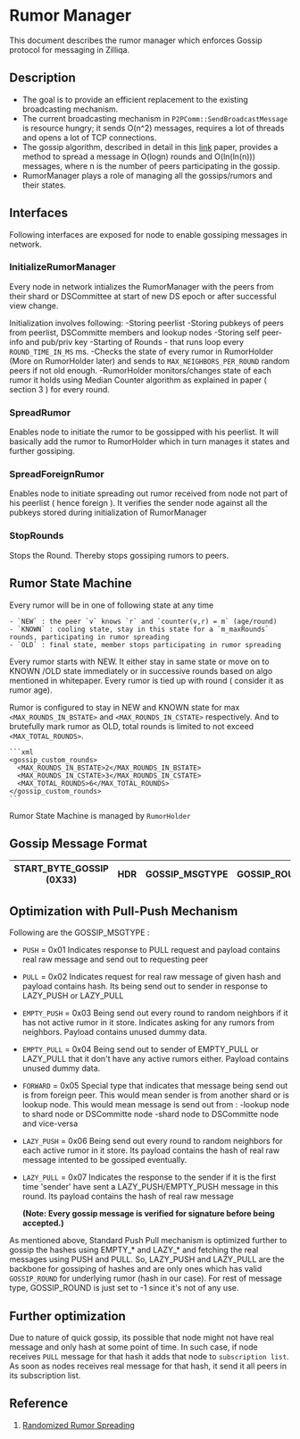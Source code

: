 # Rumor Manager

This document describes the rumor manager which enforces Gossip protocol for messaging in Zilliqa.

## Description

- The goal is to provide an efficient replacement to the existing broadcasting mechanism.
- The current broadcasting mechanism in `P2PComm::SendBroadcastMessage` is resource hungry; it sends O(n^2) messages, requires a lot of threads and opens a lot of TCP connections.
- The gossip algorithm, described in detail in this [link](https://zoo.cs.yale.edu/classes/cs426/2013/bib/karp00randomized.pdf) paper, provides a method to spread a message in O(logn) rounds and O(ln(ln(n))) messages,
where n is the number of peers participating in the gossip.
- RumorManager plays a role of managing all the gossips/rumors and their states.

## Interfaces

Following interfaces are exposed for node to enable gossiping messages in network.

### InitializeRumorManager

Every node in network intializes the RumorManager with the peers from their shard or DSCommittee at start of new DS epoch or after successful view change.

Initialization involves following:
 -Storing peerlist
 -Storing pubkeys of peers from peerlist, DSCommitte members and lookup nodes
 -Storing self peer-info and pub/priv key
 -Starting of Rounds - that runs loop every `ROUND_TIME_IN_MS` ms.
    -Checks the state of every rumor in RumorHolder (More on RumorHolder later) and sends to `MAX_NEIGHBORS_PER_ROUND` random peers if not old enough.
    -RumorHolder monitors/changes state of each rumor it holds using Median Counter algorithm as explained in paper ( section 3 ) for every round.

### SpreadRumor

Enables node to initiate the rumor to be gossipped with his peerlist. It will basically add the rumor to RumorHolder which in turn manages it states and further gossiping.

### SpreadForeignRumor

Enables node to initiate spreading out rumor received from node not part of his peerlist ( hence foreign ).
It verifies the sender node against all the pubkeys stored during initialization of RumorManager

### StopRounds

Stops the Round. Thereby stops gossiping rumors to peers.
  
## Rumor State Machine

   Every rumor will be in one of following state at any time

    - `NEW` : the peer `v` knows `r` and `counter(v,r) = m` (age/round)
    - `KNOWN` : cooling state, stay in this state for a `m_maxRounds` rounds, participating in rumor spreading
    - `OLD` : final state, member stops participating in rumor spreading

Every rumor starts with NEW. It either stay in same state or move on to KNOWN /OLD state immediately or in successive rounds based on algo mentioned in whitepaper. Every rumor is tied up with round ( consider it as rumor age).

Rumor is configured to stay in NEW and KNOWN state for max `<MAX_ROUNDS_IN_BSTATE>` and `<MAX_ROUNDS_IN_CSTATE>` respectively.
And to brutefully mark rumor as OLD, total rounds is limited to not exceed `<MAX_TOTAL_ROUNDS>`.

    ```xml
    <gossip_custom_rounds>
      <MAX_ROUNDS_IN_BSTATE>2</MAX_ROUNDS_IN_BSTATE>
      <MAX_ROUNDS_IN_CSTATE>3</MAX_ROUNDS_IN_CSTATE>
      <MAX_TOTAL_ROUNDS>6</MAX_TOTAL_ROUNDS>
    </gossip_custom_rounds>
    ```

Rumor State Machine is managed by `RumorHolder`

## Gossip Message Format

| START_BYTE_GOSSIP (0X33) | HDR | GOSSIP_MSGTYPE | GOSSIP_ROUND | GOSSIP_SNDR_PORT | PUB_KEY_SIZE | SIGNATURE | Payload Message |
|--------------------------|-----|----------------|--------------|------------------|--------------|-----------|-----------------|

## Optimization with Pull-Push Mechanism

Following are the GOSSIP_MSGTYPE :

- `PUSH` = 0x01
   Indicates response to PULL request and payload contains real raw message and send out to requesting peer

- `PULL` = 0x02
   Indicates request for real raw message of given hash and payload contains hash. Its being send out to sender in response to LAZY_PUSH or LAZY_PULL

- `EMPTY_PUSH` = 0x03
   Being send out every round to random neighbors if it has not active rumor in it store. Indicates asking for any rumors from neighbors. Payload contains unused dummy data.

- `EMPTY_PULL` = 0x04
   Being send out to sender of EMPTY_PULL or LAZY_PULL that it don't have any active rumors either. Payload contains unused dummy data.

- `FORWARD` = 0x05
   Special type that indicates that message being send out is from foreign peer. This would mean sender is from another shard or is lookup node.
   This would mean message is send out from :
    -lookup node to shard node or DSCommitte node
    -shard node to DSCommitte node and vice-versa

- `LAZY_PUSH` = 0x06
   Being send out every round to random neighbors for each active rumor in it store. Its payload contains the hash of real raw message intented to be gossiped eventually.

- `LAZY_PULL` = 0x07
   Indicates the response to the sender if it is the first time 'sender' have sent a LAZY_PUSH/EMPTY_PUSH message in this round. Its payload contains the hash of real raw message

  **(Note: Every gossip message is verified for signature before being accepted.)**

As mentioned above, Standard Push Pull mechanism is optimized further to gossip the hashes using EMPTY_* and LAZY_* and fetching the real messages using PUSH and PULL.
So, LAZY_PUSH and LAZY_PULL are the backbone for gossiping of hashes and are only ones which has valid `GOSSIP_ROUND` for underlying rumor (hash in our case).
For rest of message type, GOSSIP_ROUND is just set to -1 since it's not of any use.

## Further optimization

Due to nature of quick gossip, its possible that node might not have real message and only hash at some point of time. In such case, if node receives `PULL` message for that hash it adds that node to `subscription list`. As soon as nodes receives real message for that hash, it send it all peers in its subscription list.

## Reference

1. [Randomized Rumor Spreading](https://zoo.cs.yale.edu/classes/cs426/2013/bib/karp00randomized.pdf)